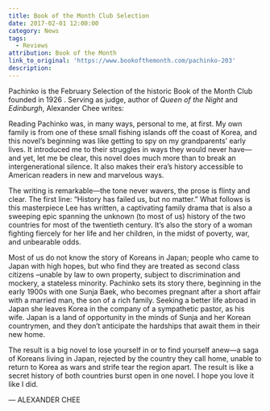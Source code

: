 ```yaml
---
title: Book of the Month Club Selection
date: 2017-02-01 12:00:00
category: News
tags:
  - Reviews
attribution: Book of the Month
link_to_original: 'https://www.bookofthemonth.com/pachinko-203'
description:
---
```



Pachinko is the February Selection of the historic Book of the Month Club founded in 1926 . Serving as judge, author of *Queen of the Night* and *Edinburgh*, Alexander Chee writes:

Reading Pachinko was, in many ways, personal to me, at first. My own family is from one of these small fishing islands off the coast of Korea, and this novel’s beginning was like getting to spy on my grandparents’ early lives. It introduced me to their struggles in ways they would never have—and yet, let me be clear, this novel does much more than to break an intergenerational silence. It also makes their era’s history accessible to American readers in new and marvelous ways.

The writing is remarkable—the tone never wavers, the prose is flinty and clear. The first line: “History has failed us, but no matter.” What follows is this masterpiece Lee has written, a captivating family drama that is also a sweeping epic spanning the unknown (to most of us) history of the two countries for most of the twentieth century. It’s also the story of a woman fighting fiercely for her life and her children, in the midst of poverty, war, and unbearable odds.

Most of us do not know the story of Koreans in Japan; people who came to Japan with high hopes, but who find they are treated as second class citizens –unable by law to own property, subject to discrimination and mockery, a stateless minority. Pachinko sets its story there, beginning in the early 1900s with one Sunja Baek, who becomes pregnant after a short affair with a married man, the son of a rich family. Seeking a better life abroad in Japan she leaves Korea in the company of a sympathetic pastor, as his wife. Japan is a land of opportunity in the minds of Sunja and her Korean countrymen, and they don’t anticipate the hardships that await them in their new home.

The result is a big novel to lose yourself in or to find yourself anew—a saga of Koreans living in Japan, rejected by the country they call home, unable to return to Korea as wars and strife tear the region apart. The result is like a secret history of both countries burst open in one novel. I hope you love it like I did.

— ALEXANDER CHEE